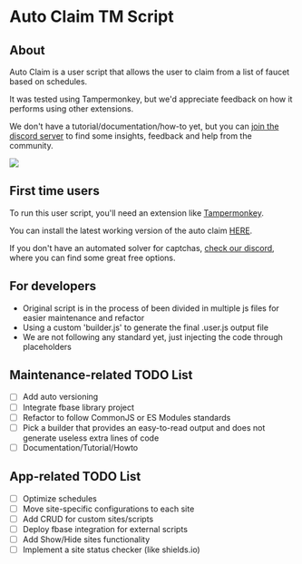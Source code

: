 # Auto Claim TM Script

## About

Auto Claim is a user script that allows the user to claim from a list of faucet based on schedules.

It was tested using Tampermonkey, but we'd appreciate feedback on how it performs using other extensions.

We don't have a tutorial/documentation/how-to yet, but you can [join the discord server](https://discord.gg/23s9fDgHqe) to find some insights, feedback and help from the community.

[![](https://dcbadge.vercel.app/api/server/23s9fDgHqe)](https://discord.gg/23s9fDgHqe)

## First time users

To run this user script, you'll need an extension like [Tampermonkey](https://www.tampermonkey.net/).

You can install the latest working version of the auto claim [HERE](raw/master/dist/autoclaim-dist.user.js).

If you don't have an automated solver for captchas, [check our discord](https://discord.gg/23s9fDgHqe), where you can find some great free options.

## For developers

- Original script is in the process of been divided in multiple js files for easier maintenance and refactor
- Using a custom 'builder.js' to generate the final .user.js output file
- We are not following any standard yet, just injecting the code through placeholders

## Maintenance-related TODO List

- [ ] Add auto versioning
- [ ] Integrate fbase library project
- [ ] Refactor to follow CommonJS or ES Modules standards
- [ ] Pick a builder that provides an easy-to-read output and does not generate useless extra lines of code
- [ ] Documentation/Tutorial/Howto

## App-related TODO List

- [ ] Optimize schedules
- [ ] Move site-specific configurations to each site
- [ ] Add CRUD for custom sites/scripts
- [ ] Deploy fbase integration for external scripts
- [ ] Add Show/Hide sites functionality
- [ ] Implement a site status checker (like shields.io)

